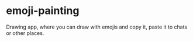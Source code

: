 # emoji-painting
Drawing app, where you can draw with emojis and copy it, paste it to chats or other places.
